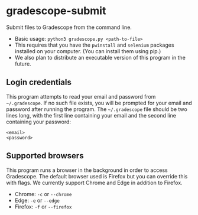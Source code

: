 # gradescope-submit

Submit files to Gradescope from the command line.

* Basic usage: `python3 gradescope.py <path-to-file>`
* This requires that you have the `pwinstall` and `selenium` packages installed on your computer. (You can install them using pip.)
* We also plan to distribute an executable version of this program in the future.

## Login credentials

This program attempts to read your email and password from `~/.gradescope`. If no such file exists, you will be prompted for your email and password after running the program. The `~/.gradescope` file should be two lines long, with the first line containing your email and the second line containing your password:

```
<email>
<password>
```

## Supported browsers

This program runs a browser in the background in order to access Gradescope. The default browser used is Firefox but you can override this with flags. We currently support Chrome and Edge in addition to Firefox.

* Chrome: `-c` or `--chrome`
* Edge: `-e` or `--edge`
* Firefox: `-f` or `--firefox`
 
